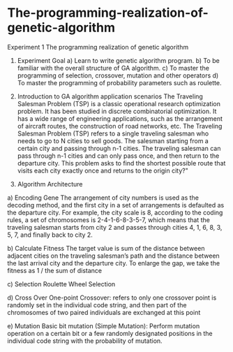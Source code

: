 # The-programming-realization-of-genetic-algorithm
Experiment 1 The programming realization of genetic algorithm
1.	Experiment Goal
a)	Learn to write genetic algorithm program.
b)	To be familiar with the overall structure of GA algorithm.
c)	To master the programming of selection, crossover, mutation and other operators
d)	To master the programming of probability parameters such as roulette.

2.	Introduction to GA algorithm application scenarios
The Traveling Salesman Problem (TSP) is a classic operational research optimization problem. It has been studied in discrete combinatorial optimization. It has a wide range of engineering applications, such as the arrangement of aircraft routes, the construction of road networks, etc.
The Traveling Salesman Problem (TSP) refers to a single traveling salesman who needs to go to N cities to sell goods. The salesman starting from a certain city and passing through n-1 cities. The traveling salesman can pass through n-1 cities and can only pass once, and then return to the departure city. This problem asks to find the shortest possible route that visits each city exactly once and returns to the origin city?"

3.	Algorithm Architecture

a)	Encoding Gene
The arrangement of city numbers is used as the decoding method, and the first city in a set of arrangements is defaulted as the departure city.  For example, the city scale is 8, according to the coding rules, a set of chromosomes is 2-4-1-6-8-3-5-7, which means that the traveling salesman starts from city 2 and passes through cities 4, 1, 6, 8, 3, 5, 7, and finally back to city 2.

b)	Calculate Fitness
The target value is sum of the distance between adjacent cities on the traveling salesman’s path and the distance between the last arrival city and the departure city. To enlarge the gap, we take the fitness as 1 / the sum of distance

c)	Selection
Roulette Wheel Selection

d)	Cross Over
One-point Crossover: refers to only one crossover point is randomly set in the individual code string, and then part of the chromosomes of two paired individuals are exchanged at this point

e)	Mutation
Basic bit mutation (Simple Mutation): Perform mutation operation on a certain bit or a few randomly designated positions in the individual code string with the probability of mutation.

